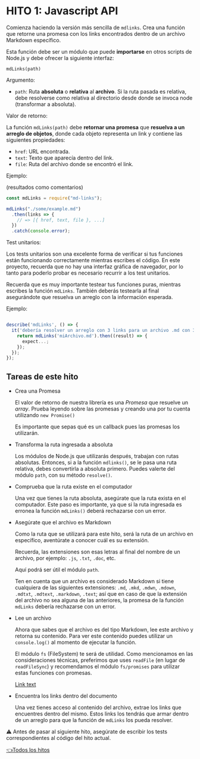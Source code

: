 # **HITO 1:** Javascript API

Comienza haciendo la versión más sencilla de `mdlinks`. Crea una función que
retorne una promesa con los links encontrados dentro de un archivo Markdown
específico.

Esta función debe ser un módulo que puede **importarse** en otros scripts de
Node.js y debe ofrecer la siguiente interfaz:


`mdLinks(path)`

Argumento:

* `path`: Ruta **absoluta** o **relativa** al **archivo**.
Si la ruta pasada es relativa, debe resolverse como relativa al directorio
desde donde se invoca node (transformar a absoluta).

Valor de retorno:

La función `mdLinks(path)` debe **retornar una promesa** que **resuelva a un**
**arreglo de objetos**, donde cada objeto representa un link y contiene las
siguientes propiedades:

* `href`: URL encontrada.
* `text`: Texto que aparecía dentro del link.
* `file`: Ruta del archivo donde se encontró el link.

Ejemplo:

(resultados como comentarios)

```js
const mdLinks = require("md-links");

mdLinks("./some/example.md")
  .then(links => {
    // => [{ href, text, file }, ...]
  })
  .catch(console.error);
```

Test unitarios:

Los tests unitarios son una excelente forma de verificar si tus funciones están
funcionando correctamente mientras escribes el código. En este proyecto,
recuerda que no hay una interfaz gráfica de navegador, por lo tanto para
poderlo probar es necesario recurrir a los test unitarios.

Recuerda que es muy importante testear tus funciones puras, mientras
escribes la función `mdLinks`. También deberás
testearla  al final asegurándote que resuelva un arreglo con la
información esperada.

Ejemplo:

```js

describe('mdLinks', () => {
  it('debería resolver un arreglo con 3 links para un archivo .md con 3 links', () => {
    return mdLinks('miArchivo.md').then((result) => {
      expect...;
    });
  });
});

```

## Tareas de este hito

* Crea una Promesa

  El valor de retorno de nuestra librería es una _Promesa_ que resuelve un
  _array_. Prueba leyendo sobre las promesas y creando una por tu cuenta
  utilizando `new Promise()`

  Es importante que sepas qué es un callback pues las promesas los utilizarán.

* Transforma la ruta ingresada a absoluta

  Los módulos de Node.js que utilizarás después, trabajan con rutas absolutas.
  Entonces, si a la función `mdlinks()`, se le pasa una ruta relativa, debes
  convertirla a absoluta primero. Puedes valerte del módulo `path`, con su
  método `resolve()`.

* Comprueba que la ruta existe en el computador

  Una vez que tienes la ruta absoluta, asegúrate que la ruta exista en el
  computador. Este paso es importante, ya que si la ruta ingresada es erronea
  la función `mdLinks()` deberá rechazarse con un error.

* Asegúrate que el archivo es Markdown

  Como la ruta que se utilizará para este hito, será la ruta de un archivo
  en específico, aventúrate a conocer cuál es su extensión.

  Recuerda, las extensiones son esas letras al final del nombre de un archivo,
  por ejemplo: `.js`, `.txt`, `.doc`, etc.

  Aquí podrá ser útil el módulo `path`.

  Ten en cuenta que un archivo es considerado Markdown si tiene cualquiera
  de las siguientes extensiones: `.md`, `.mkd`, `.mdwn`, `.mdown`, `.mdtxt`,
  `.mdtext`, `.markdown`, `.text`; así que en caso de que la extensión del
  archivo no sea alguna de las anteriores, la promesa de la función
  `mdLinks` debería rechazarse con un error.

* Lee un archivo

  Ahora que sabes que el archivo es del tipo Markdown, lee este archivo y
  retorna su contenido. Para ver este contenido puedes utilizar un
  `console.log()` al momento de ejecutar la función.

  El módulo `fs` (FileSystem) te será de utilidad. Como mencionamos en las
  consideraciones técnicas, preferimos que uses `readFile` (en lugar de
  `readFileSync`) y recomendamos el módulo `fs/promises` para utilizar estas
  funciones con promesas.

  [Link text](https://website-name.com)

* Encuentra los links dentro del documento

  Una vez tienes acceso al contenido del archivo, extrae los links que
  encuentres dentro del mismo. Estos links los tendrás que armar dentro de un
  arreglo para que la función de `mdLinks` los pueda resolver.

⚠️ Antes de pasar al siguiente hito, asegúrate de escribir los tests
correspondientes al código del hito actual.

[👈Todos los hitos](../README.md#6-hitos)
